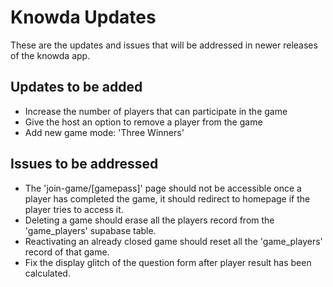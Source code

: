 # Knowda Updates
These are the updates and issues that will be addressed in newer releases of the knowda app.

## Updates to be added
+ Increase the number of players that can participate in the game
+ Give the host an option to remove a player from the game
+ Add new game mode: 'Three Winners'

## Issues to be addressed
+ The 'join-game/[gamepass]' page should not be accessible once a player has completed the game, it should redirect to homepage if the player tries to access it.
+ Deleting a game should erase all the players record from the 'game_players' supabase table.
+ Reactivating an already closed game should reset all the 'game_players' record of that game.
+ Fix the display glitch of the question form after player result has been calculated.